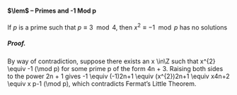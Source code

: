 #### $\lem$ – Primes and -1 Mod p
If $p$ is a prime such that $p \equiv 3 \mod 4$, then $x^{2} \equiv -1 \mod p$ has no solutions

##### *Proof.*
By way of contradiction, suppose there exists an x \in\Z such that x^{2} \equiv -1 
(\mod p) for some prime p of the form 4n + 3. Raising both sides to the power 2n + 1 
gives 
-1 \equiv (-1)2n+1 \equiv (x^{2})2n+1 \equiv x4n+2 \equiv x p-1 (\mod p), 
which contradicts Fermat’s Little Theorem.